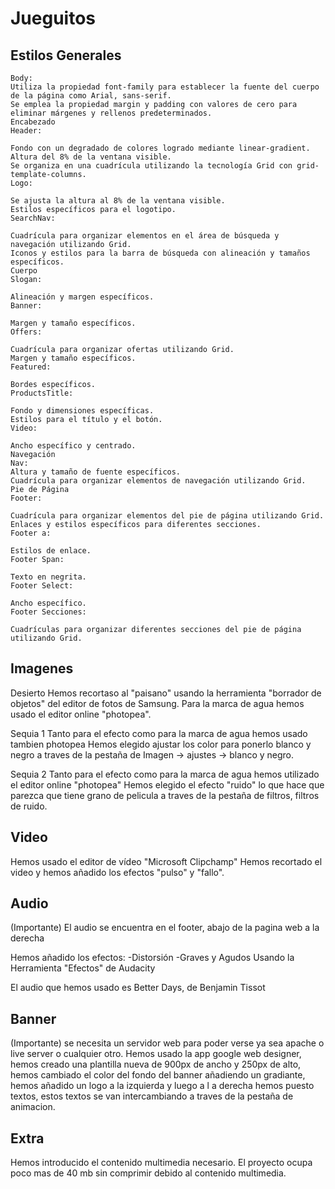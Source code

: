 # Jueguitos

## Estilos Generales
    Body:
    Utiliza la propiedad font-family para establecer la fuente del cuerpo de la página como Arial, sans-serif.
    Se emplea la propiedad margin y padding con valores de cero para eliminar márgenes y rellenos predeterminados.
    Encabezado
    Header:

    Fondo con un degradado de colores logrado mediante linear-gradient.
    Altura del 8% de la ventana visible.
    Se organiza en una cuadrícula utilizando la tecnología Grid con grid-template-columns.
    Logo:

    Se ajusta la altura al 8% de la ventana visible.
    Estilos específicos para el logotipo.
    SearchNav:

    Cuadrícula para organizar elementos en el área de búsqueda y navegación utilizando Grid.
    Iconos y estilos para la barra de búsqueda con alineación y tamaños específicos.
    Cuerpo
    Slogan:

    Alineación y margen específicos.
    Banner:

    Margen y tamaño específicos.
    Offers:

    Cuadrícula para organizar ofertas utilizando Grid.
    Margen y tamaño específicos.
    Featured:

    Bordes específicos.
    ProductsTitle:

    Fondo y dimensiones específicas.
    Estilos para el título y el botón.
    Video:

    Ancho específico y centrado.
    Navegación
    Nav:
    Altura y tamaño de fuente específicos.
    Cuadrícula para organizar elementos de navegación utilizando Grid.
    Pie de Página
    Footer:

    Cuadrícula para organizar elementos del pie de página utilizando Grid.
    Enlaces y estilos específicos para diferentes secciones.
    Footer a:

    Estilos de enlace.
    Footer Span:

    Texto en negrita.
    Footer Select:

    Ancho específico.
    Footer Secciones:

    Cuadrículas para organizar diferentes secciones del pie de página utilizando Grid.

## Imagenes
Desierto
Hemos recortaso al "paisano" usando la herramienta "borrador de objetos" del editor de fotos de Samsung.
Para la marca de agua hemos usado el editor online "photopea".

Sequia 1
Tanto para el efecto como para la marca de agua hemos usado tambien photopea
Hemos elegido ajustar los color para ponerlo blanco y negro a traves de la pestaña de Imagen -> ajustes -> blanco y negro. 


Sequia 2
Tanto para el efecto como para la marca de agua hemos utilizado el editor online "photopea"
Hemos elegido el efecto "ruido" lo que hace que parezca que tiene grano de pelicula a traves de la pestaña de filtros, filtros de ruido.

## Video 
Hemos usado el editor de vídeo "Microsoft Clipchamp" 
Hemos recortado el video y hemos añadido los efectos "pulso" y "fallo".

## Audio
(Importante) El audio se encuentra en el footer, abajo de la pagina web a la derecha

Hemos añadido los efectos:
-Distorsión
-Graves y Agudos
Usando la Herramienta "Efectos" de Audacity

El audio que hemos usado es Better Days, de Benjamin Tissot

## Banner
(Importante) se necesita un servidor web para poder verse ya sea apache o live server o cualquier otro.
Hemos usado la app google web designer, hemos creado una plantilla nueva de 900px de ancho y 250px de alto, hemos cambiado el color del fondo del banner añadiendo un gradiante, hemos añadido un logo a la izquierda y luego a l a derecha hemos puesto textos, estos textos se van intercambiando a traves de la pestaña de animacion.

## Extra
Hemos introducido el contenido multimedia necesario. El proyecto ocupa poco mas de 40 mb sin comprimir debido al contenido multimedia.